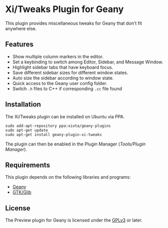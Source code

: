 # Xi/Tweaks Plugin for Geany

This plugin provides miscellaneous tweaks for Geany that don't fit anywhere else.

## Features

* Show multiple column markers in the editor.
* Set a keybinding to switch among Editor, Sidebar, and Message Window.
* Highlight sidebar tabs that have keyboard focus.
* Save different sidebar sizes for different window states.
* Auto size the sidebar according to window state.
* Quick access to the Geany user config folder.
* Switch `.h` files to C++ if corresponding `.cc` file found

## Installation

The Xi/Tweaks plugin can be installed on Ubuntu via PPA.
```
sudo add-apt-repository ppa:xiota/geany-plugins
sudo apt-get update
sudo apt-get install geany-plugin-xi-tweaks
```

The plugin can then be enabled in the Plugin Manager (*Tools/Plugin Manager*).

## Requirements

This plugin depends on the following libraries and programs:

* [Geany](https://geany.org/)
* [GTK/Glib](http://www.gtk.org)

## License

The Preview plugin for Geany is licensed under the [GPLv3](License.md) or later.
